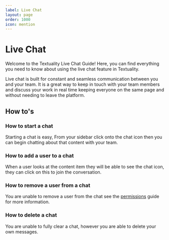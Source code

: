 ```yaml
---
label: Live Chat
layout: page
order: 1000
icon: mention
---
```


# Live Chat

Welcome to the Textuality Live Chat Guide! Here, you can find everything you need to know about using the live chat feature in Textuality.

Live chat is built for constant and seamless communication between you and your team. It is a great way to keep in touch with your team members and discuss your work in real time keeping everyone on the same page and without needing to leave the platform.


## How to's
### How to start a chat

Starting a chat is easy, From your sidebar click onto the chat icon then you can begin chatting about that content with your team.

### How to add a user to a chat

When a user looks at the content item they will be able to see the chat icon, they can click on this to join the conversation.

### How to remove a user from a chat

You are unable to remove a user from the chat see the [permissions](/security/permissions) guide for more information.

### How to delete a chat

You are unable to fully clear a chat, however you are able to delete your own messages.